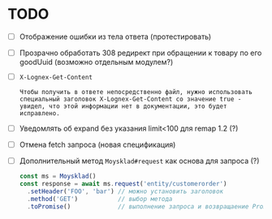 # TODO

- [ ] Отображение ошибки из тела ответа (протестировать)

- [ ] Прозрачно обработать 308 редирект при обращении к товару по его goodUuid (возможно отдельным модулем?)

- [ ] `X-Lognex-Get-Content`

  ```
  Чтобы получить в ответе непосредственно файл, нужно использовать специальный заголовок X-Lognex-Get-Content со значение true - увидел, что этой информации нет в документации, это будет исправлено.
  ```

- [ ] Уведомлять об expand без указания limit<100 для remap 1.2 (?)

- [ ] Отмена fetch запроса (новая спецификация)

- [ ] Дополнительный метод `Moysklad#request` как основа для запроса (?)

  ```js
  const ms = Moysklad()
  const response = await ms.request('entity/customerorder')
    .setHeader('FOO', 'bar') // можно установить заголовок
    .method('GET')           // выбор метода
    .toPromise()             // выполнение запроса и возвращаение Promise'а
  ```
